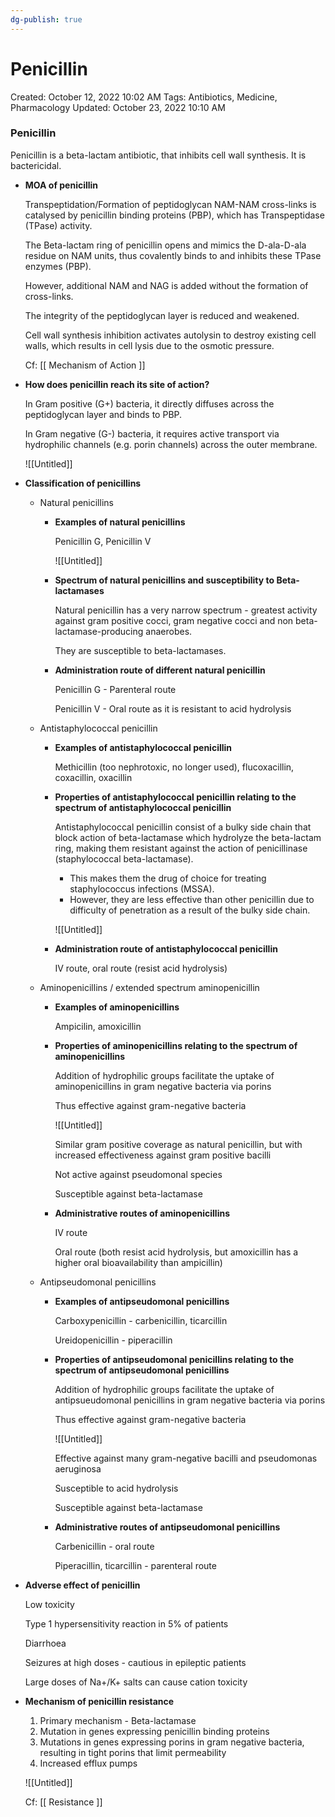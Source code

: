 ```yaml
---
dg-publish: true
---
```


# Penicillin

Created: October 12, 2022 10:02 AM
Tags: Antibiotics, Medicine, Pharmacology
Updated: October 23, 2022 10:10 AM

### Penicillin

Penicillin is a beta-lactam antibiotic, that inhibits cell wall synthesis. It is bactericidal.

- **MOA of penicillin**
    
    Transpeptidation/Formation of peptidoglycan NAM-NAM cross-links is catalysed by penicillin binding proteins (PBP), which has Transpeptidase (TPase) activity.
    
    The Beta-lactam ring of penicillin opens and mimics the D-ala-D-ala residue on NAM units, thus covalently binds to and inhibits these TPase enzymes (PBP).
    
    However, additional NAM and NAG is added without the formation of cross-links.
    
    The integrity of the peptidoglycan layer is reduced and weakened.
    
    Cell wall synthesis inhibition activates autolysin to destroy existing cell walls, which results in cell lysis due to the osmotic pressure.
    
    Cf: [[    Mechanism of Action    ]] 
    
- **How does penicillin reach its site of action?**
    
    In Gram positive (G+) bacteria, it directly diffuses across the peptidoglycan layer and binds to PBP.
    
    In Gram negative (G-) bacteria, it requires active transport via hydrophilic channels (e.g. porin channels) across the outer membrane.
    
    ![[Untitled]]
    
- **Classification of penicillins**
    - Natural penicillins
        - **Examples of natural penicillins**
            
            Penicillin G, Penicillin V
            
            ![[Untitled]]
            
        - **Spectrum of natural penicillins and susceptibility to Beta-lactamases**
            
            Natural penicillin has a very narrow spectrum - greatest activity against gram positive cocci, gram negative cocci and non beta-lactamase-producing anaerobes.
            
            They are susceptible to beta-lactamases.
            
        - **Administration route of different natural penicillin**
            
            Penicillin G - Parenteral route
            
            Penicillin V - Oral route as it is resistant to acid hydrolysis
            
    - Antistaphylococcal penicillin
        - **Examples of antistaphylococcal penicillin**
            
            Methicillin (too nephrotoxic, no longer used), flucoxacillin, coxacillin, oxacillin
            
        - **Properties of antistaphylococcal penicillin relating to the spectrum of antistaphylococcal penicillin**
            
            Antistaphylococcal penicillin consist of a bulky side chain that block action of beta-lactamase which hydrolyze the beta-lactam ring, making them resistant against the action of penicillinase (staphylococcal beta-lactamase).
            
            - This makes them the drug of choice for treating staphylococcus infections (MSSA).
            - However, they are less effective than other penicillin due to difficulty of penetration as a result of the bulky side chain.
            
            ![[Untitled]]
            
        - **Administration route of antistaphylococcal penicillin**
            
            IV route, oral route (resist acid hydrolysis)
            
    - Aminopenicillins / extended spectrum aminopenicillin
        - **Examples of aminopenicillins**
            
            Ampicilin, amoxicillin
            
        - **Properties of aminopenicillins relating to the spectrum of aminopenicillins**
            
            Addition of hydrophilic groups facilitate the uptake of aminopenicillins in gram negative bacteria via porins
            
            Thus effective against gram-negative bacteria
            
            ![[Untitled]]
            
            Similar gram positive coverage as natural penicillin, but with increased effectiveness against gram positive bacilli
            
            Not active against pseudomonal species
            
            Susceptible against beta-lactamase
            
        - **Administrative routes of aminopenicillins**
            
            IV route
            
            Oral route (both resist acid hydrolysis, but amoxicillin has a higher oral bioavailability than ampicillin)
            
    - Antipseudomonal penicillins
        - **Examples of antipseudomonal penicillins**
            
            Carboxypenicillin - carbenicillin, ticarcillin
            
            Ureidopenicillin - piperacillin
            
        - **Properties of antipseudomonal penicillins relating to the spectrum of antipseudomonal penicillins**
            
            Addition of hydrophilic groups facilitate the uptake of antipsueudomonal penicillins in gram negative bacteria via porins
            
            Thus effective against gram-negative bacteria
            
            ![[Untitled]]
            
            Effective against many gram-negative bacilli and pseudomonas aeruginosa
            
            Susceptible to acid hydrolysis
            
            Susceptible against beta-lactamase
            
        - **Administrative routes of antipseudomonal penicillins**
            
            Carbenicillin - oral route
            
            Piperacillin, ticarcillin - parenteral route
            
- **Adverse effect of penicillin**
    
    Low toxicity
    
    Type 1 hypersensitivity reaction in 5% of patients
    
    Diarrhoea
    
    Seizures at high doses - cautious in epileptic patients
    
    Large doses of Na+/K+ salts can cause cation toxicity
    
- **Mechanism of penicillin resistance**
    1. Primary mechanism - Beta-lactamase
    2. Mutation in genes expressing penicillin binding proteins
    3. Mutations in genes expressing porins in gram negative bacteria, resulting in tight porins that limit permeability
    4. Increased efflux pumps
    
    ![[Untitled]]
    
    Cf: [[    Resistance    ]]